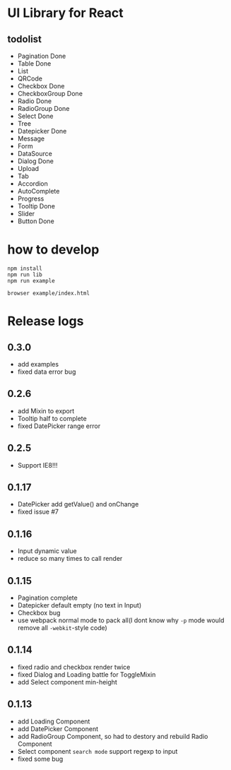 # UI Library for React

## todolist

* Pagination Done
* Table Done
* List
* QRCode
* Checkbox Done
* CheckboxGroup Done
* Radio Done
* RadioGroup Done
* Select Done
* Tree
* Datepicker Done
* Message
* Form
* DataSource
* Dialog Done
* Upload
* Tab
* Accordion
* AutoComplete
* Progress
* Tooltip Done
* Slider
* Button Done

# how to develop

```
npm install
npm run lib
npm run example

browser example/index.html
```

# Release logs

## 0.3.0

* add examples
* fixed data error bug

## 0.2.6

* add Mixin to export
* Tooltip half to complete
* fixed DatePicker range error

## 0.2.5

* Support IE8!!!

## 0.1.17

* DatePicker add getValue() and onChange
* fixed issue #7

## 0.1.16

* Input dynamic value
* reduce so many times to call render

## 0.1.15

* Pagination complete
* Datepicker default empty (no text in Input)
* Checkbox bug
* use webpack normal mode to pack all(I dont know why ```-p``` mode would remove all ```-webkit```-style code)

## 0.1.14

* fixed radio and checkbox render twice
* fixed Dialog and Loading battle for ToggleMixin
* add Select component min-height

## 0.1.13

* add Loading Component
* add DatePicker Component
* add RadioGroup Component, so had to destory and rebuild Radio Component
* Select component ```search mode``` support regexp to input
* fixed some bug

